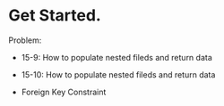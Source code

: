 # Get Started.

Problem:

- 15-9: How to populate nested fileds and return data

* 15-10: How to populate nested fileds and return data

- Foreign Key Constraint
